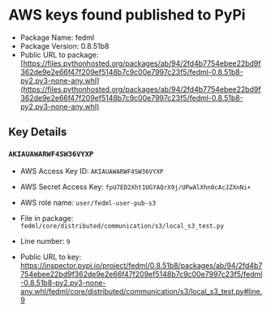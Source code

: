 # AWS keys found published to PyPi

* Package Name: fedml
* Package Version: 0.8.51b8
* Public URL to package: [https://files.pythonhosted.org/packages/ab/94/2fd4b7754ebee22bd9f362de9e2e66f47f209ef5148b7c9c00e7997c23f5/fedml-0.8.51b8-py2.py3-none-any.whl](https://files.pythonhosted.org/packages/ab/94/2fd4b7754ebee22bd9f362de9e2e66f47f209ef5148b7c9c00e7997c23f5/fedml-0.8.51b8-py2.py3-none-any.whl)

## Key Details

### `AKIAUAWARWF4SW36VYXP`

* AWS Access Key ID: `AKIAUAWARWF4SW36VYXP`
* AWS Secret Access Key: `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` 
* AWS role name: `user/fedml-user-pub-s3`
* File in package: `fedml/core/distributed/communication/s3/local_s3_test.py`
* Line number: `9`

* Public URL to key: https://inspector.pypi.io/project/fedml/0.8.51b8/packages/ab/94/2fd4b7754ebee22bd9f362de9e2e66f47f209ef5148b7c9c00e7997c23f5/fedml-0.8.51b8-py2.py3-none-any.whl/fedml/core/distributed/communication/s3/local_s3_test.py#line.9



